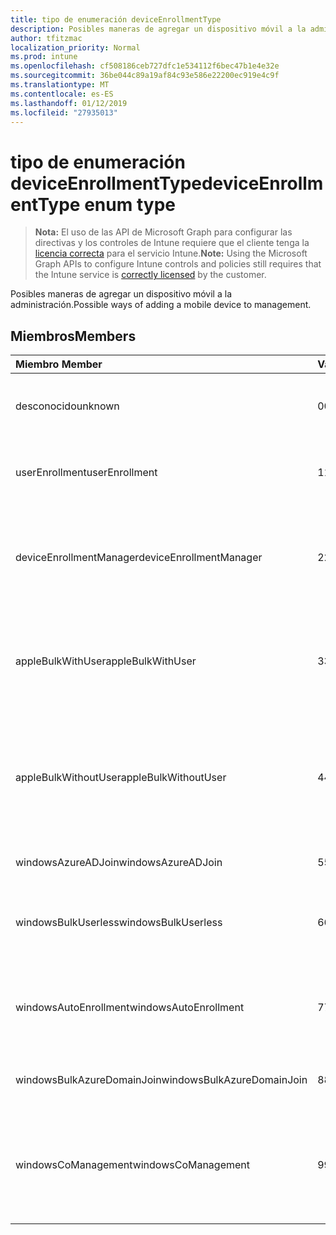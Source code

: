 ```yaml
---
title: tipo de enumeración deviceEnrollmentType
description: Posibles maneras de agregar un dispositivo móvil a la administración.
author: tfitzmac
localization_priority: Normal
ms.prod: intune
ms.openlocfilehash: cf508186ceb727dfc1e534112f6bec47b1e4e32e
ms.sourcegitcommit: 36be044c89a19af84c93e586e22200ec919e4c9f
ms.translationtype: MT
ms.contentlocale: es-ES
ms.lasthandoff: 01/12/2019
ms.locfileid: "27935013"
---
```

# <a name="deviceenrollmenttype-enum-type"></a><span data-ttu-id="55c77-103">tipo de enumeración deviceEnrollmentType</span><span class="sxs-lookup"><span data-stu-id="55c77-103">deviceEnrollmentType enum type</span></span>

> <span data-ttu-id="55c77-104">**Nota:** El uso de las API de Microsoft Graph para configurar las directivas y los controles de Intune requiere que el cliente tenga la [licencia correcta](https://go.microsoft.com/fwlink/?linkid=839381) para el servicio Intune.</span><span class="sxs-lookup"><span data-stu-id="55c77-104">**Note:** Using the Microsoft Graph APIs to configure Intune controls and policies still requires that the Intune service is [correctly licensed](https://go.microsoft.com/fwlink/?linkid=839381) by the customer.</span></span>

<span data-ttu-id="55c77-105">Posibles maneras de agregar un dispositivo móvil a la administración.</span><span class="sxs-lookup"><span data-stu-id="55c77-105">Possible ways of adding a mobile device to management.</span></span>
## <a name="members"></a><span data-ttu-id="55c77-106">Miembros</span><span class="sxs-lookup"><span data-stu-id="55c77-106">Members</span></span>
|<span data-ttu-id="55c77-107">Miembro	</span><span class="sxs-lookup"><span data-stu-id="55c77-107">Member</span></span>|<span data-ttu-id="55c77-108">Valor</span><span class="sxs-lookup"><span data-stu-id="55c77-108">Value</span></span>|<span data-ttu-id="55c77-109">Descripción</span><span class="sxs-lookup"><span data-stu-id="55c77-109">Description</span></span>|
|:---|:---|:---|
|<span data-ttu-id="55c77-110">desconocido</span><span class="sxs-lookup"><span data-stu-id="55c77-110">unknown</span></span>|<span data-ttu-id="55c77-111">0</span><span class="sxs-lookup"><span data-stu-id="55c77-111">0</span></span>|<span data-ttu-id="55c77-112">No se recopiló el valor predeterminado, el tipo de inscripción.</span><span class="sxs-lookup"><span data-stu-id="55c77-112">Default value, enrollment type was not collected.</span></span>|
|<span data-ttu-id="55c77-113">userEnrollment</span><span class="sxs-lookup"><span data-stu-id="55c77-113">userEnrollment</span></span>|<span data-ttu-id="55c77-114">1</span><span class="sxs-lookup"><span data-stu-id="55c77-114">1</span></span>|<span data-ttu-id="55c77-115">Inscripción impulsada de usuario a través del canal BYOD.</span><span class="sxs-lookup"><span data-stu-id="55c77-115">User driven enrollment through BYOD channel.</span></span>|
|<span data-ttu-id="55c77-116">deviceEnrollmentManager</span><span class="sxs-lookup"><span data-stu-id="55c77-116">deviceEnrollmentManager</span></span>|<span data-ttu-id="55c77-117">2</span><span class="sxs-lookup"><span data-stu-id="55c77-117">2</span></span>|<span data-ttu-id="55c77-118">Inscripción de usuario con una cuenta de administrador de inscripción de dispositivo.</span><span class="sxs-lookup"><span data-stu-id="55c77-118">User enrollment with a device enrollment manager account.</span></span>|
|<span data-ttu-id="55c77-119">appleBulkWithUser</span><span class="sxs-lookup"><span data-stu-id="55c77-119">appleBulkWithUser</span></span>|<span data-ttu-id="55c77-120">3</span><span class="sxs-lookup"><span data-stu-id="55c77-120">3</span></span>|<span data-ttu-id="55c77-121">Inscripción masiva de Apple con desafío de usuario.</span><span class="sxs-lookup"><span data-stu-id="55c77-121">Apple bulk enrollment with user challenge.</span></span> <span data-ttu-id="55c77-122">(DEP, Configurador de Apple)</span><span class="sxs-lookup"><span data-stu-id="55c77-122">(DEP, Apple Configurator)</span></span>|
|<span data-ttu-id="55c77-123">appleBulkWithoutUser</span><span class="sxs-lookup"><span data-stu-id="55c77-123">appleBulkWithoutUser</span></span>|<span data-ttu-id="55c77-124">4</span><span class="sxs-lookup"><span data-stu-id="55c77-124">4</span></span>|<span data-ttu-id="55c77-125">Inscripción masiva de Apple sin desafío de usuario.</span><span class="sxs-lookup"><span data-stu-id="55c77-125">Apple bulk enrollment without user challenge.</span></span> <span data-ttu-id="55c77-126">(Configuración DEP, Configurador de Apple, móvil)</span><span class="sxs-lookup"><span data-stu-id="55c77-126">(DEP, Apple Configurator, Mobile Config)</span></span>|
|<span data-ttu-id="55c77-127">windowsAzureADJoin</span><span class="sxs-lookup"><span data-stu-id="55c77-127">windowsAzureADJoin</span></span>|<span data-ttu-id="55c77-128">5</span><span class="sxs-lookup"><span data-stu-id="55c77-128">5</span></span>|<span data-ttu-id="55c77-129">Unirse Windows Azure AD de 10.</span><span class="sxs-lookup"><span data-stu-id="55c77-129">Windows 10 Azure AD Join.</span></span>|
|<span data-ttu-id="55c77-130">windowsBulkUserless</span><span class="sxs-lookup"><span data-stu-id="55c77-130">windowsBulkUserless</span></span>|<span data-ttu-id="55c77-131">6</span><span class="sxs-lookup"><span data-stu-id="55c77-131">6</span></span>|<span data-ttu-id="55c77-132">Inscripción de Windows 10 masiva a través de ICD con certificado.</span><span class="sxs-lookup"><span data-stu-id="55c77-132">Windows 10 Bulk enrollment through ICD with certificate.</span></span>|
|<span data-ttu-id="55c77-133">windowsAutoEnrollment</span><span class="sxs-lookup"><span data-stu-id="55c77-133">windowsAutoEnrollment</span></span>|<span data-ttu-id="55c77-134">7</span><span class="sxs-lookup"><span data-stu-id="55c77-134">7</span></span>|<span data-ttu-id="55c77-135">10 de Windows la inscripción automática.</span><span class="sxs-lookup"><span data-stu-id="55c77-135">Windows 10 automatic enrollment.</span></span> <span data-ttu-id="55c77-136">(Agregar la cuenta de trabajo)</span><span class="sxs-lookup"><span data-stu-id="55c77-136">(Add work account)</span></span>|
|<span data-ttu-id="55c77-137">windowsBulkAzureDomainJoin</span><span class="sxs-lookup"><span data-stu-id="55c77-137">windowsBulkAzureDomainJoin</span></span>|<span data-ttu-id="55c77-138">8</span><span class="sxs-lookup"><span data-stu-id="55c77-138">8</span></span>|<span data-ttu-id="55c77-139">Windows 10 masivo participar en Azure AD.</span><span class="sxs-lookup"><span data-stu-id="55c77-139">Windows 10 bulk Azure AD Join.</span></span>|
|<span data-ttu-id="55c77-140">windowsCoManagement</span><span class="sxs-lookup"><span data-stu-id="55c77-140">windowsCoManagement</span></span>|<span data-ttu-id="55c77-141">9</span><span class="sxs-lookup"><span data-stu-id="55c77-141">9</span></span>|<span data-ttu-id="55c77-142">10 CO-administración de Windows desencadenadas por piloto automático o directiva de grupo.</span><span class="sxs-lookup"><span data-stu-id="55c77-142">Windows 10 Co-Management triggered by AutoPilot or Group Policy.</span></span>|



